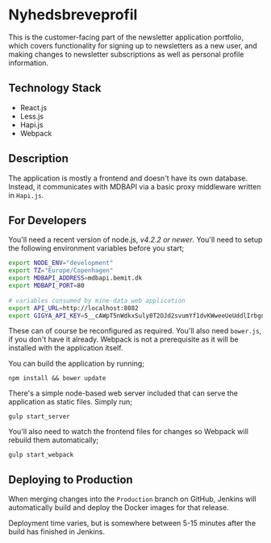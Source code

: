# Nyhedsbreveprofil

This is the customer-facing part of the newsletter application portfolio, which
covers functionality for signing up to newsletters as a new user, and making
changes to newsletter subscriptions as well as personal profile information.


## Technology Stack

- React.js
- Less.js
- Hapi.js
- Webpack


## Description

The application is mostly a frontend and doesn't have its own database. Instead,
it communicates with MDBAPI via a basic proxy middleware written in `Hapi.js`.


## For Developers

You'll need a recent version of node.js, _v4.2.2 or newer_. You'll need to setup
the following environment variables before you start;

```bash
export NODE_ENV="development"
export TZ="Europe/Copenhagen"
export MDBAPI_ADDRESS=mdbapi.bemit.dk
export MDBAPI_PORT=80
  
# variables consumed by mine-data web application
export API_URL=http://localhost:8082
export GIGYA_API_KEY=5__cAWpT5nWdkxSuly0T2OJd2svumYf1dvKWweeUeUddlIrbgnoZLzxxtky7eQasdASDAsd
```

These can of course be reconfigured as required. You'll also need `bower.js`, if
you don't have it already. Webpack is not a prerequisite as it will be installed
with the application itself.


You can build the application by running;

```
npm install && bower update
```

There's a simple node-based web server included that can serve the application
as static files. Simply run;

```
gulp start_server
```

You'll also need to watch the frontend files for changes so Webpack will rebuild
them automatically;

```
gulp start_webpack
```


## Deploying to Production

When merging changes into the `Production` branch on GitHub, Jenkins will
automatically build and deploy the Docker images for that release.

Deployment time varies, but is somewhere between 5-15 minutes after the build
has finished in Jenkins.
